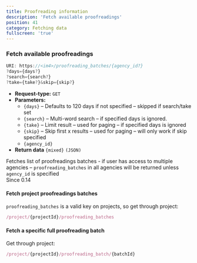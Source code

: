 ```yaml
---
title: Proofreading information
description: 'Fetch available proofreadings'
position: 41
category: Fetching data
fullscreen: 'true'
---
```


### Fetch available proofreadings

```js
URI: https://<im4>/proofreading_batches/{agency_id?}
?days={days?}
?search={search?}
?take={take?}&skip={skip?}
```

- **Request-type:** `GET`
- **Parameters:**
  - `{days}` – Defaults to 120 days if not specified – skipped if search/take set
  - `{search}` – Multi-word search – if specified days is ignored.
  - `{take}` – Limit result – used for paging – if specified days is ignored
  - `{skip}` – Skip first x results – used for paging – will only work if skip specified
  - `{agency_id}`
- **Return data** `{mixed}` `(JSON)`

Fetches list of proofreadings batches - if user has access to multiple agencies – `proofreading_batches` in all agencies will be returned unless `agency_id` is specified  
<badge>Since 0.14</badge>

#### Fetch project proofreadings batches

`proofreading_batches` is a valid key on projects, so get through project:

```js
/project/{projectId}/proofreading_batches
```

#### Fetch a specific full proofreading batch

Get through project:

```js
/project/{projectId}/proofreading_batch/{batchId}
```

